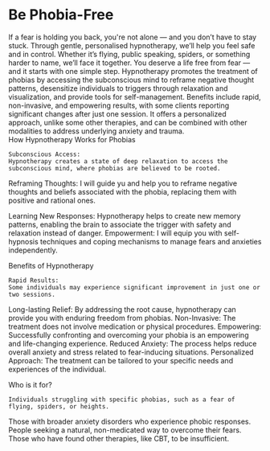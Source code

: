 # Be Phobia-Free

 If a fear is holding you back, you're not alone — and you don’t have to stay stuck. Through gentle, personalised hypnotherapy, we’ll help you feel safe and in control. Whether it’s flying, public speaking, spiders, or something harder to name, we’ll face it together. You deserve a life free from fear — and it starts with one simple step.
Hypnotherapy promotes the treatment of phobias by accessing the subconscious mind to reframe negative thought patterns, desensitize individuals to triggers through relaxation and visualization, and provide tools for self-management. Benefits include rapid, non-invasive, and empowering results, with some clients reporting significant changes after just one session. It offers a personalized approach, unlike some other therapies, and can be combined with other modalities to address underlying anxiety and trauma.  
How Hypnotherapy Works for Phobias

    Subconscious Access:
    Hypnotherapy creates a state of deep relaxation to access the subconscious mind, where phobias are believed to be rooted. 

Reframing Thoughts:
I will guide yu and help you to reframe negative thoughts and beliefs associated with the phobia, replacing them with positive and rational ones. 

Learning New Responses:
Hypnotherapy helps to create new memory patterns, enabling the brain to associate the trigger with safety and relaxation instead of danger. 
Empowerment:
I will equip  you with self-hypnosis techniques and coping mechanisms to manage fears and anxieties independently. 

Benefits of Hypnotherapy

    Rapid Results:
    Some individuals may experience significant improvement in just one or two sessions. 

Long-lasting Relief:
By addressing the root cause, hypnotherapy can provide you with enduring freedom from phobias. 
Non-Invasive:
The treatment does not involve medication or physical procedures. 
Empowering:
Successfully confronting and overcoming your phobia is an empowering and life-changing experience. 
Reduced Anxiety:
The process helps reduce overall anxiety and stress related to fear-inducing situations. 
Personalized Approach:
The treatment can be tailored to your specific needs and experiences of the individual. 

Who is it for?

    Individuals struggling with specific phobias, such as a fear of flying, spiders, or heights. 

Those with broader anxiety disorders who experience phobic responses. 
People seeking a natural, non-medicated way to overcome their fears. 
Those who have found other therapies, like CBT, to be insufficient. 

